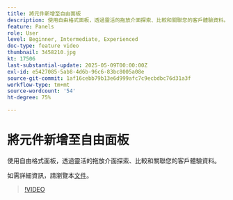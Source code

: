 ```yaml
---
title: 將元件新增至自由面板
description: 使用自由格式面板，透過靈活的拖放介面探索、比較和關聯您的客戶體驗資料。
feature: Panels
role: User
level: Beginner, Intermediate, Experienced
doc-type: feature video
thumbnail: 3458210.jpg
kt: 17506
last-substantial-update: 2025-05-09T00:00:00Z
exl-id: e5427085-5ab8-4d6b-96c6-83bc8005a08e
source-git-commit: 1af16cebb79b13e6d999afc7c9ecbdbc76d31a3f
workflow-type: tm+mt
source-wordcount: '54'
ht-degree: 75%

---
```


# 將元件新增至自由面板

使用自由格式面板，透過靈活的拖放介面探索、比較和關聯您的客戶體驗資料。

如需詳細資訊，請瀏覽本[文件](https://experienceleague.adobe.com/en/docs/analytics-platform/using/cja-workspace/panels/freeform-panel)。

>[!VIDEO](https://video.tv.adobe.com/v/3458210/?learn=on)
